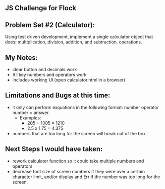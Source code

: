 ## JS Challenge for Flock

## Problem Set #2 (Calculator): 
Using test driven development, implement a single calculator object that does: multiplication, division, addition, and subtraction, operations.


## My Notes:
- clear button and decimals work
- All key numbers and operators work
- includes working UI (open calculator.html in a browser)


## Limitations and Bugs at this time:
- it only can perform exquations in the following format: number operator number = answer. 
    - Examples:
        - 205 + 1005 = 1210
        - 2.5 x 1.75 = 4.375
- numbers that are too long for the screen will break out of the box



## Next Steps I would have taken:
- rework calculator function so it could take multiple numbers and operators
- decrease font size of screen numbers if they were over a certain character limit, and/or display and Err if the number was too long for the screen.

